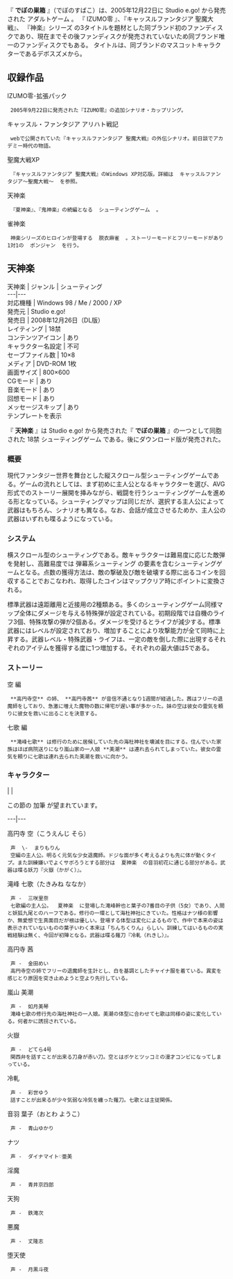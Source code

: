 『 **でぼの巣箱** 』（でぼのすばこ）は、2005年12月22日に  Studio e.go!  から発売された  アダルトゲーム  。 『
IZUMO零  』、『キャッスルファンタジア 聖魔大戦』、  『神楽』シリーズ
の3タイトルを題材とした同ブランド初のファンディスクであり、現在までその後ファンディスクが発売されていないため同ブランド唯一のファンディスクでもある。
タイトルは、同ブランドのマスコットキャラクターであるデボスズメから。

##  収録作品  

IZUMO零･拡張パック

     2005年9月22日に発売された『IZUMO零』の追加シナリオ・カップリング。 
キャッスル・ファンタジア アリハト戦記

     webで公開されていた『キャッスルファンタジア 聖魔大戦』の外伝シナリオ。前日談でアカデミー時代の物語。 
聖魔大戦XP

     『キャッスルファンタジア 聖魔大戦』のWindows XP対応版。詳細は  キャッスルファンタジア〜聖魔大戦〜  を参照。 
天神楽

     『夏神楽』、『鬼神楽』の続編となる  シューティングゲーム  。 
雀神楽

     神楽シリーズのヒロインが登場する  脱衣麻雀  。ストーリーモードとフリーモードがあり1対1の  ポンジャン  を行う。 

##  天神楽  

天神楽  |  ジャンル  |  シューティング   
---|---  
対応機種  |  Windows  98  /  Me  /  2000  /  XP   
発売元  |  Studio e.go!   
発売日  |  2008年12月26日（DL版）   
レイティング  |  18禁   
コンテンツアイコン  |  あり   
キャラクター名設定  |  不可   
セーブファイル数  |  10×8   
メディア  |  DVD-ROM 1枚   
画面サイズ  |  800×600   
CGモード  |  あり   
音楽モード  |  あり   
回想モード  |  あり   
メッセージスキップ  |  あり   
テンプレートを表示  
  
『 **天神楽** 』は  Studio e.go!  から発売された『 **でぼの巣箱** 』の一つとして同胞された  18禁  シューティングゲーム
である。後にダウンロード版が発売された。

###  概要  

現代ファンタジー世界を舞台とした縦スクロール型シューティングゲームである。ゲームの流れとしては、まず初めに主人公となるキャラクターを選び、AVG形式でのストーリー展開を挿みながら、戦闘を行うシューティングゲームを進める形となっている。シューティングマップは同じだが、選択する主人公によって武器はもちろん、シナリオも異なる。なお、会話が成立させるためか、主人公の武器はいずれも喋るようになっている。

###  システム  

横スクロール型のシューティングである。敵キャラクターは難易度に応じた敵弾を発射し、高難易度では  弾幕系シューティング
の要素を含むシューティングゲームとなる。点数の獲得方法は、敵の撃破及び敵を破壊する際に出るコインを回収することでおこなわれ、取得したコインはマップクリア時にポイントに変換される。

標準武器は遠距離用と近接用の2種類ある。多くのシューティングゲーム同様マップ全体にダメージを与える特殊弾が設定されている。初期段階では自機のライフ3個、特殊攻撃の弾が2個ある。ダメージを受けるとライフが減少する。標準武器にはレベルが設定されており、増加することにより攻撃能力が全て同時に上昇する。武器レベル・特殊武器・ライフは、一定の敵を倒した際に出現するそれぞれのアイテムを獲得する度に1つ増加する。それぞれの最大値は5である。

###  ストーリー  

空 編

     **高円寺空** の姉、 **高円寺茜** が音信不通となり1週間が経過した。茜はフリーの退魔師をしており、急激に増えた魔物の数に帰宅が遅い事が多かった。妹の空は彼女の霊気を頼りに彼女を救いに出ることを決意する。 
七歌 編

     **滝峰七歌** は修行のために居候していた先の海杜神社を壊滅を目にする。住んでいた家族はほぼ病院送りになり嵐山家の一人娘 **美潮** は連れ去られてしまっていた。彼女の霊気を頼りに七歌は連れ去られた美潮を救いに向かう。 

###  キャラクター  

|  | 

この節の  加筆  が望まれています。  
  
---|---  
  
高円寺 空（こうえんじ そら）

     声  \-  まりもりん 
     空編の主人公。明るく元気な少女退魔師。ドジな面が多く考えるよりも先に体が動くタイプ。また訓練嫌いでよくサボろうとする部分は  夏神楽  の音羽初花に通じる部分がある。武器は喋る妖刀『火嶽（かがく）』。 
滝峰 七歌（たきみね ななか）

     声 -  三咲里奈 
     七歌編の主人公。  夏神楽  に登場した滝峰幹也と葉子の7番目の子供（5女）であり、人間と妖狐九尾とのハーフである。修行の一環として海杜神社にきていた。性格はナツ様の影響か、無愛想で生真面目だが根は優しい。登場する体型は変化によるもので、作中で本来の姿は表示されていないものの葉子いわく本来は「ちんちくりん」らしい。訓練してはいるものの実戦経験は無く、今回が初陣となる。武器は喋る薙刀『冷軋（れきし）』。 
高円寺 茜

     声 -  金田めい 
     高円寺空の姉でフリーの退魔師を生計とし、白を基調としたチャイナ服を着ている。異変を感じとり原因を突き止めようと空より先行している。 
嵐山 美潮

     声 -  如月美琴 
     滝峰七歌の修行先の海杜神社の一人娘。美潮の体型に合わせて七歌は同様の姿に変化している。何者かに誘拐されている。 
火嶽

     声 -  どてら4号 
     関西弁を話すことが出来る刀身が赤い刀。空とはボケとツッコミの漫才コンビになってしまっている。 
冷軋

     声 -  彩世ゆう 
     話すことが出来るが少々気弱な冷気を纏った薙刀。七歌とは主従関係。 
音羽 葉子（おとわ ようこ）

     声 -  青山ゆかり 
ナツ

     声 -  ダイナマイト♡亜美 
淫魔

     声 -  青井京四郎 
天狗

     声 -  鉄滝次 
悪魔

     声 -  丈隆志 
堕天使

     声 -  月黒斗夜 

